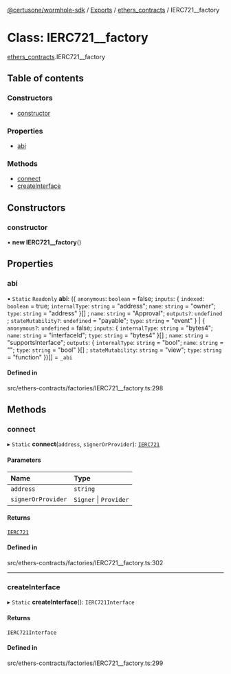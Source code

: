 [@certusone/wormhole-sdk](../README.md) / [Exports](../modules.md) / [ethers\_contracts](../modules/ethers_contracts.md) / IERC721\_\_factory

# Class: IERC721\_\_factory

[ethers_contracts](../modules/ethers_contracts.md).IERC721__factory

## Table of contents

### Constructors

- [constructor](ethers_contracts.IERC721__factory.md#constructor)

### Properties

- [abi](ethers_contracts.IERC721__factory.md#abi)

### Methods

- [connect](ethers_contracts.IERC721__factory.md#connect)
- [createInterface](ethers_contracts.IERC721__factory.md#createinterface)

## Constructors

### constructor

• **new IERC721__factory**()

## Properties

### abi

▪ `Static` `Readonly` **abi**: ({ `anonymous`: `boolean` = false; `inputs`: { `indexed`: `boolean` = true; `internalType`: `string` = "address"; `name`: `string` = "owner"; `type`: `string` = "address" }[] ; `name`: `string` = "Approval"; `outputs?`: `undefined` ; `stateMutability?`: `undefined` = "payable"; `type`: `string` = "event" } \| { `anonymous?`: `undefined` = false; `inputs`: { `internalType`: `string` = "bytes4"; `name`: `string` = "interfaceId"; `type`: `string` = "bytes4" }[] ; `name`: `string` = "supportsInterface"; `outputs`: { `internalType`: `string` = "bool"; `name`: `string` = ""; `type`: `string` = "bool" }[] ; `stateMutability`: `string` = "view"; `type`: `string` = "function" })[] = `_abi`

#### Defined in

src/ethers-contracts/factories/IERC721__factory.ts:298

## Methods

### connect

▸ `Static` **connect**(`address`, `signerOrProvider`): [`IERC721`](ethers_contracts.IERC721.md)

#### Parameters

| Name | Type |
| :------ | :------ |
| `address` | `string` |
| `signerOrProvider` | `Signer` \| `Provider` |

#### Returns

[`IERC721`](ethers_contracts.IERC721.md)

#### Defined in

src/ethers-contracts/factories/IERC721__factory.ts:302

___

### createInterface

▸ `Static` **createInterface**(): `IERC721Interface`

#### Returns

`IERC721Interface`

#### Defined in

src/ethers-contracts/factories/IERC721__factory.ts:299
